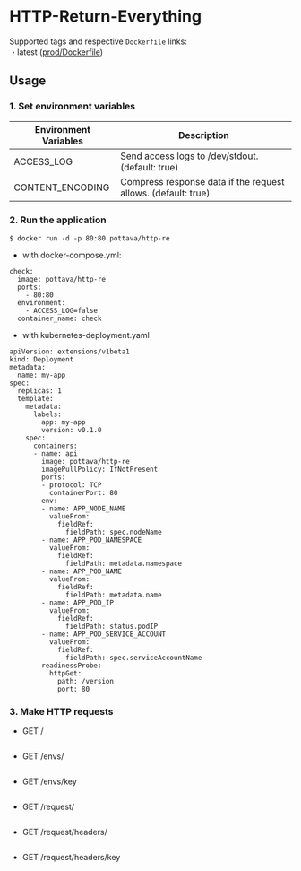 # HTTP-Return-Everything

Supported tags and respective `Dockerfile` links:  
・latest ([prod/Dockerfile](https://github.com/pottava/http-return-everything/blob/master/prod/Dockerfile))

## Usage

### 1. Set environment variables

Environment Variables     | Description                                       |
------------------------- | ------------------------------------------------- |
ACCESS_LOG                | Send access logs to /dev/stdout. (default: true) | 
CONTENT_ENCODING          | Compress response data if the request allows. (default: true) |

### 2. Run the application

`$ docker run -d -p 80:80 pottava/http-re`

* with docker-compose.yml:  

```
check:
  image: pottava/http-re
  ports:
    - 80:80
  environment:
    - ACCESS_LOG=false
  container_name: check
```

* with kubernetes-deployment.yaml

```
apiVersion: extensions/v1beta1
kind: Deployment
metadata:
  name: my-app
spec:
  replicas: 1
  template:
    metadata:
      labels:
        app: my-app
        version: v0.1.0
    spec:
      containers:
      - name: api
        image: pottava/http-re
        imagePullPolicy: IfNotPresent
        ports:
        - protocol: TCP
          containerPort: 80
        env:
        - name: APP_NODE_NAME
          valueFrom:
            fieldRef:
              fieldPath: spec.nodeName
        - name: APP_POD_NAMESPACE
          valueFrom:
            fieldRef:
              fieldPath: metadata.namespace
        - name: APP_POD_NAME
          valueFrom:
            fieldRef:
              fieldPath: metadata.name
        - name: APP_POD_IP
          valueFrom:
            fieldRef:
              fieldPath: status.podIP
        - name: APP_POD_SERVICE_ACCOUNT
          valueFrom:
            fieldRef:
              fieldPath: spec.serviceAccountName
        readinessProbe:
          httpGet:
            path: /version
            port: 80
```

### 3. Make HTTP requests

- GET /

<img alt="" src="https://raw.githubusercontent.com/wiki/pottava/http-return-everything/images/result.png" style="max-width: 100%;">

- GET /envs/

<img alt="" src="https://raw.githubusercontent.com/wiki/pottava/http-return-everything/images/envs.png" style="max-width: 100%;">

- GET /envs/key

<img alt="" src="https://raw.githubusercontent.com/wiki/pottava/http-return-everything/images/envs-key.png" style="max-width: 100%;">

- GET /request/

<img alt="" src="https://raw.githubusercontent.com/wiki/pottava/http-return-everything/images/request.png" style="max-width: 100%;">

- GET /request/headers/

<img alt="" src="https://raw.githubusercontent.com/wiki/pottava/http-return-everything/images/request-headers.png" style="max-width: 100%;">

- GET /request/headers/key

<img alt="" src="https://raw.githubusercontent.com/wiki/pottava/http-return-everything/images/request-headers-key.png" style="max-width: 100%;">
